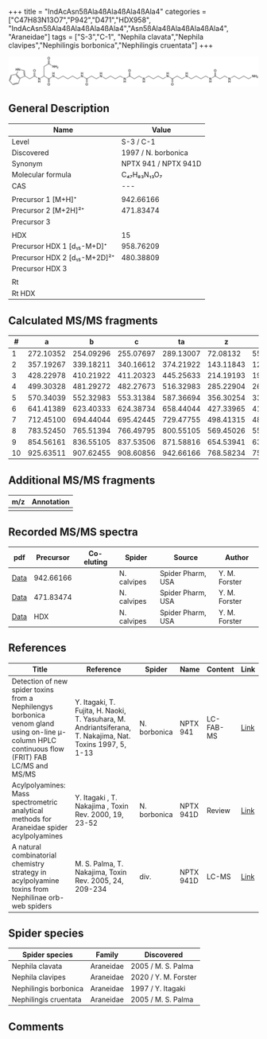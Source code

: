 +++
title = "IndAcAsn5ßAla4ßAla4ßAla4ßAla4"
categories = ["C47H83N13O7","P942","D471","HDX958",
"IndAcAsn5ßAla4ßAla4ßAla4ßAla4","Asn5ßAla4ßAla4ßAla4ßAla4",
"Araneidae"]
tags = ["S-3","C-1",
"Nephila clavata","Nephila clavipes","Nephilingis borbonica","Nephilingis cruentata"]
+++

![](/img/IndAcAsn5bAla4bAla4bAla4bAla4.png)

## General Description

| Name                         | Value                |
|------------------------------|----------------------|
| Level                        | S-3 / C-1                    |
| Discovered                   | 1997 / N. borbonica  |
| Synonym                      | NPTX 941 / NPTX 941D |
| Molecular formula            | C₄₇H₈₃N₁₃O₇          |
| CAS                          | ---                  |
|                              |                      |
| Precursor 1 [M+H]⁺           | 942.66166            |
| Precursor 2 [M+2H]²⁺         | 471.83474            |
| Precursor 3                  |                      |
|                              |                      |
| HDX                          | 15                   |
| Precursor HDX 1 [d₁₅-M+D]⁺   | 958.76209            |
| Precursor HDX 2 [d₁₅-M+2D]²⁺ | 480.38809            |
| Precursor HDX 3              |                      |
|                              |                      |
| Rt                           |                      |
| Rt HDX                       |                      |

## Calculated MS/MS fragments

| #  | a         | b         | c         | ta        | z         | y         | tz        |
|----|-----------|-----------|-----------|-----------|-----------|-----------|-----------|
| 1  | 272.10352 | 254.09296 | 255.07697 | 289.13007 | 72.08132  | 55.05477  | 89.10787  |
| 2  | 357.19267 | 339.18211 | 340.16612 | 374.21922 | 143.11843 | 126.09188 | 160.14498 |
| 3  | 428.22978 | 410.21922 | 411.20323 | 445.25633 | 214.19193 | 197.16538 | 231.21848 |
| 4  | 499.30328 | 481.29272 | 482.27673 | 516.32983 | 285.22904 | 268.20249 | 302.25559 |
| 5  | 570.34039 | 552.32983 | 553.31384 | 587.36694 | 356.30254 | 339.27599 | 373.32909 |
| 6  | 641.41389 | 623.40333 | 624.38734 | 658.44044 | 427.33965 | 410.31310 | 444.36620 |
| 7  | 712.45100 | 694.44044 | 695.42445 | 729.47755 | 498.41315 | 481.38660 | 515.43970 |
| 8  | 783.52450 | 765.51394 | 766.49795 | 800.55105 | 569.45026 | 552.42371 | 586.47681 |
| 9  | 854.56161 | 836.55105 | 837.53506 | 871.58816 | 654.53941 | 637.51286 | 671.56596 |
| 10 | 925.63511 | 907.62455 | 908.60856 | 942.66166 | 768.58234 | 751.55579 | 785.60889 |

## Additional MS/MS fragments

| m/z       | Annotation |
|-----------|------------|
|           |            |

## Recorded MS/MS spectra

| pdf | Precursor | Co-eluting | Spider | Source | Author |
|-----|-----------|------------|--------|--------|--------|
| [Data](/pdf/N-clavipes/942_IndAcAsn5bAla4bAla4bAla4bAla4_Nc.pdf) | 942.66166 |           | N. calvipes| Spider Pharm, USA | Y. M. Forster |
| [Data](/pdf/N-clavipes/942_IndAcAsn5bAla4bAla4bAla4bAla4_Nc_2.pdf) | 471.83474 |           | N. calvipes| Spider Pharm, USA | Y. M. Forster |
| [Data](/pdf/N-clavipes/942_IndAcAsn5bAla4bAla4bAla4bAla4_Nc_HDX.pdf) | HDX |           | N. calvipes| Spider Pharm, USA | Y. M. Forster |

## References

| Title                                                                                                                                          | Reference                                                                                                 | Spider       | Name      | Content   | Link                                                                                                              |
|------------------------------------------------------------------------------------------------------------------------------------------------|-----------------------------------------------------------------------------------------------------------|--------------|-----------|-----------|-------------------------------------------------------------------------------------------------------------------|
| Detection of new spider toxins from a Nephilengys borbonica venom gland using on-line µ-column HPLC continuous flow (FRIT) FAB LC/MS and MS/MS | Y. Itagaki, T. Fujita, H. Naoki, T. Yasuhara, M. Andriantsiferana, T. Nakajima, Nat. Toxins 1997, 5, 1-13 | N. borbonica | NPTX 941  | LC-FAB-MS | [Link](https://onlinelibrary.wiley.com/doi/abs/10.1002/%28SICI%29%281997%295%3A1%3C1%3A%3AAID-NT1%3E3.0.CO%3B2-8) |
| Acylpolyamines: Mass spectrometric analytical methods for Araneidae spider acylpolyamines                                                      | Y. Itagaki , T. Nakajima , Toxin Rev. 2000, 19, 23-52                                                     | N. borbonica | NPTX 941D | Review    | [Link](https://www.tandfonline.com/doi/abs/10.1081/TXR-100100314)                                                 |
| A natural combinatorial chemistry strategy in acylpolyamine toxins from Nephilinae orb-web spiders                                             | M. S. Palma, T. Nakajima, Toxin Rev. 2005, 24, 209-234                                                    | div.         | NPTX 941D | LC-MS     | [Link](https://www.tandfonline.com/doi/abs/10.1081/TXR-200057857)                                                 |

## Spider species

| Spider species        | Family    | Discovered         |
|-----------------------|-----------|--------------------|
| Nephila clavata       | Araneidae | 2005 / M. S. Palma |
| Nephila clavipes | Araneidae | 2020 / Y. M. Forster |
| Nephilingis borbonica | Araneidae | 1997 / Y. Itagaki  |
| Nephilingis cruentata | Araneidae | 2005 / M. S. Palma |


## Comments